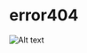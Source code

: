 # error404 
![Alt text](https://www.screencast.com/users/FernandoRamrez/folders/Default/media/0fa70577-af84-46e5-8e52-e9b960fc07b8 "error 404") 

